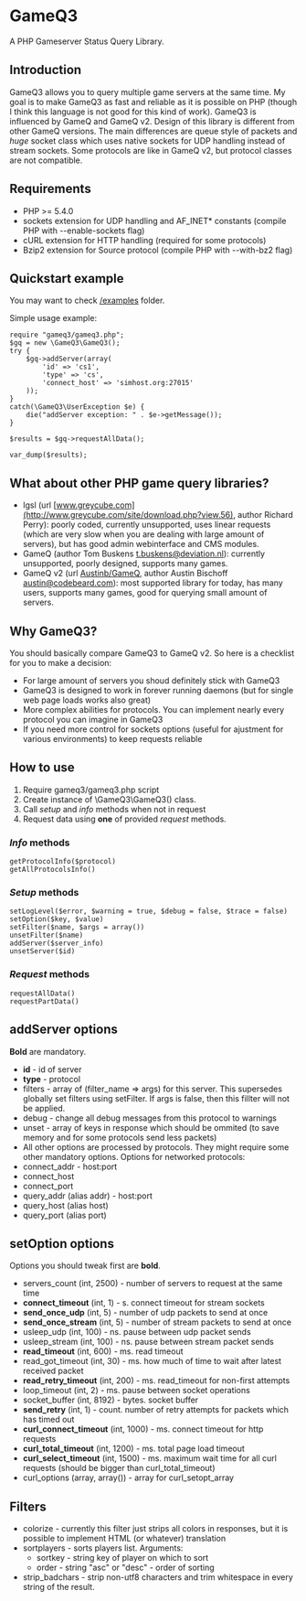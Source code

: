 GameQ3
======
A PHP Gameserver Status Query Library.

## Introduction
GameQ3 allows you to query multiple game servers at the same time. My goal is to make GameQ3 as fast and reliable as it is possible on PHP (though I think this language is not good for this kind of work).
GameQ3 is influenced by GameQ and GameQ v2.
Design of this library is different from other GameQ versions.
The main differences are queue style of packets and *huge* socket class which uses native sockets for UDP handling instead of stream sockets.
Some protocols are like in GameQ v2, but protocol classes are not compatible.

## Requirements
* PHP >= 5.4.0
* sockets extension for UDP handling and AF_INET* constants (compile PHP with --enable-sockets flag)
* cURL extension for HTTP handling (required for some protocols)
* Bzip2 extension for Source protocol (compile PHP with --with-bz2 flag)

## Quickstart example
You may want to check [/examples](https://github.com/kostya0shift/GameQ3/tree/master/examples) folder.

Simple usage example:

    require "gameq3/gameq3.php";
    $gq = new \GameQ3\GameQ3();
    try {
        $gq->addServer(array(
            'id' => 'cs1',
            'type' => 'cs',
            'connect_host' => 'simhost.org:27015'
        ));
    }
    catch(\GameQ3\UserException $e) {
        die("addServer exception: " . $e->getMessage());
    }

    $results = $gq->requestAllData();

    var_dump($results);


## What about other PHP game query libraries?
* lgsl (url [www.greycube.com](http://www.greycube.com/site/download.php?view.56), author Richard Perry): poorly coded, currently unsupported, uses linear requests (which are very slow when you are dealing with large amount of servers), but has good admin webinterface and CMS modules.
* GameQ (author Tom Buskens <t.buskens@deviation.nl>): currently unsupported, poorly designed, supports many games.
* GameQ v2 (url [Austinb/GameQ](https://github.com/Austinb/GameQ), author Austin Bischoff <austin@codebeard.com>): most supported library for today, has many users, supports many games, good for querying small amount of servers.

## Why GameQ3?
You should basically compare GameQ3 to GameQ v2. So here is a checklist for you to make a decision:
* For large amount of servers you shoud definitely stick with GameQ3
* GameQ3 is designed to work in forever running daemons (but for single web page loads works also great)
* More complex abilities for protocols. You can implement nearly every protocol you can imagine in GameQ3
* If you need more control for sockets options (useful for ajustment for various environments) to keep requests reliable

## How to use
1. Require gameq3/gameq3.php script
1. Create instance of \GameQ3\GameQ3() class.
1. Call *setup* and *info* methods when not in request
1. Request data using **one** of provided *request* methods.

### *Info* methods
    getProtocolInfo($protocol)
    getAllProtocolsInfo()

### *Setup* methods
    setLogLevel($error, $warning = true, $debug = false, $trace = false)
    setOption($key, $value)
    setFilter($name, $args = array())
    unsetFilter($name)
    addServer($server_info)
    unsetServer($id)

### *Request* methods
    requestAllData()
    requestPartData()

## addServer options
**Bold** are mandatory.
* **id** - id of server
* **type** - protocol
* filters - array of (filter_name => args) for this server. This supersedes globally set filters using setFilter. If args is false, then this fillter will not be applied.
* debug - change all debug messages from this protocol to warnings
* unset - array of keys in response which should be ommited (to save memory and for some protocols send less packets)
* All other options are processed by protocols. They might require some other mandatory options. Options for networked protocols:
* connect_addr - host:port
* connect_host
* connect_port
* query_addr (alias addr) - host:port
* query_host (alias host)
* query_port (alias port)


## setOption options
Options you should tweak first are **bold**.
* servers_count (int, 2500) - number of servers to request at the same time
* **connect_timeout** (int, 1) - s. connect timeout for stream sockets
* **send_once_udp** (int, 5) - number of udp packets to send at once
* **send_once_stream** (int, 5) - number of stream packets to send at once
* usleep_udp (int, 100) - ns. pause between udp packet sends
* usleep_stream (int, 100) - ns. pause between stream packet sends
* **read_timeout** (int, 600) - ms. read timeout
* read_got_timeout (int, 30) - ms. how much of time to wait after latest received packet
* **read_retry_timeout** (int, 200) - ms. read_timeout for non-first attempts
* loop_timeout (int, 2) - ms. pause between socket operations
* socket_buffer (int, 8192) - bytes. socket buffer
* **send_retry** (int, 1) - count. number of retry attempts for packets which has timed out
* **curl_connect_timeout** (int, 1000) - ms. connect timeout for http requests
* **curl_total_timeout** (int, 1200) - ms. total page load timeout
* **curl_select_timeout** (int, 1500) - ms. maximum wait time for all curl requests (should be bigger than curl_total_timeout)
* curl_options (array, array()) - array for curl_setopt_array

## Filters
* colorize - currently this filter just strips all colors in responses, but it is possible to implement HTML (or whatever) translation
* sortplayers - sorts players list.
    Arguments:
    * sortkey - string key of player on which to sort
    * order - string "asc" or "desc" -  order of sorting
* strip_badchars - strip non-utf8 characters and trim whitespace in every string of the result.
